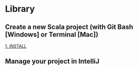 # Library

## Create a new Scala project (with Git Bash [Windows] or Terminal [Mac])

[1. INSTALL](./INSTALL.md)

## Manage your project in IntelliJ

